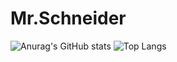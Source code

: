 # Mr.Schneider

![Anurag's GitHub stats](https://github-readme-stats.vercel.app/api?username=anuraghazra&theme=radical&show_icons=true)
![Top Langs](https://github-readme-stats.vercel.app/api/top-langs/?username=myusername&theme=radical)


